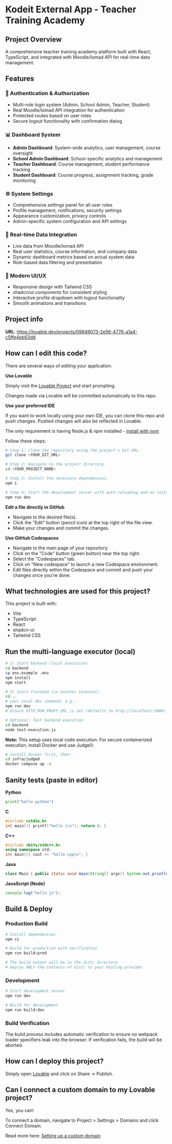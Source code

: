 # Kodeit External App - Teacher Training Academy

## Project Overview

A comprehensive teacher training academy platform built with React, TypeScript, and integrated with Moodle/Iomad API for real-time data management.

## Features

### 🔐 Authentication & Authorization
- Multi-role login system (Admin, School Admin, Teacher, Student)
- Real Moodle/Iomad API integration for authentication
- Protected routes based on user roles
- Secure logout functionality with confirmation dialog

### 📊 Dashboard System
- **Admin Dashboard**: System-wide analytics, user management, course oversight
- **School Admin Dashboard**: School-specific analytics and management
- **Teacher Dashboard**: Course management, student performance tracking
- **Student Dashboard**: Course progress, assignment tracking, grade monitoring

### ⚙️ System Settings
- Comprehensive settings panel for all user roles
- Profile management, notifications, security settings
- Appearance customization, privacy controls
- Admin-specific system configuration and API settings

### 🔗 Real-time Data Integration
- Live data from Moodle/Iomad API
- Real user statistics, course information, and company data
- Dynamic dashboard metrics based on actual system data
- Role-based data filtering and presentation

### 🎨 Modern UI/UX
- Responsive design with Tailwind CSS
- shadcn/ui components for consistent styling
- Interactive profile dropdown with logout functionality
- Smooth animations and transitions

## Project info

**URL**: https://lovable.dev/projects/09849073-2e56-4776-a1a4-c5ffe4eb63dd

## How can I edit this code?

There are several ways of editing your application.

**Use Lovable**

Simply visit the [Lovable Project](https://lovable.dev/projects/09849073-2e56-4776-a1a4-c5ffe4eb63dd) and start prompting.

Changes made via Lovable will be committed automatically to this repo.

**Use your preferred IDE**

If you want to work locally using your own IDE, you can clone this repo and push changes. Pushed changes will also be reflected in Lovable.

The only requirement is having Node.js & npm installed - [install with nvm](https://github.com/nvm-sh/nvm#installing-and-updating)

Follow these steps:

```sh
# Step 1: Clone the repository using the project's Git URL.
git clone <YOUR_GIT_URL>

# Step 2: Navigate to the project directory.
cd <YOUR_PROJECT_NAME>

# Step 3: Install the necessary dependencies.
npm i

# Step 4: Start the development server with auto-reloading and an instant preview.
npm run dev
```

**Edit a file directly in GitHub**

- Navigate to the desired file(s).
- Click the "Edit" button (pencil icon) at the top right of the file view.
- Make your changes and commit the changes.

**Use GitHub Codespaces**

- Navigate to the main page of your repository.
- Click on the "Code" button (green button) near the top right.
- Select the "Codespaces" tab.
- Click on "New codespace" to launch a new Codespace environment.
- Edit files directly within the Codespace and commit and push your changes once you're done.

## What technologies are used for this project?

This project is built with:

- Vite
- TypeScript
- React
- shadcn-ui
- Tailwind CSS

## Run the multi-language executor (local)
```bash
# 1) Start backend (local execution)
cd backend
cp env.example .env
npm install
npm start

# 2) Start frontend (in another terminal)
cd ..
# your usual dev command, e.g.:
npm run dev
# Ensure VITE_RUN_PROXY_URL is set (defaults to http://localhost:5000)

# Optional: Test backend execution
cd backend
node test-execution.js
```

**Note:** This setup uses local code execution. For secure containerized execution, install Docker and use Judge0:
```bash
# Install Docker first, then:
cd infra/judge0
docker compose up -d
```

## Sanity tests (paste in editor)
**Python**
```python
print("hello python")
```

**C**
```c
#include <stdio.h>
int main(){ printf("hello c\n"); return 0; }
```

**C++**
```cpp
#include <bits/stdc++.h>
using namespace std;
int main(){ cout << "hello cpp\n"; }
```

**Java**
```java
class Main { public static void main(String[] args){ System.out.println("hello java"); } }
```

**JavaScript (Node)**
```js
console.log("hello js");
```


## Build & Deploy

### Production Build
```bash
# Install dependencies
npm ci

# Build for production with verification
npm run build:prod

# The build output will be in the dist/ directory
# Deploy ONLY the contents of dist/ to your hosting provider
```

### Development
```bash
# Start development server
npm run dev

# Build for development
npm run build:dev
```

### Build Verification
The build process includes automatic verification to ensure no webpack loader specifiers leak into the browser. If verification fails, the build will be aborted.

## How can I deploy this project?

Simply open [Lovable](https://lovable.dev/projects/09849073-2e56-4776-a1a4-c5ffe4eb63dd) and click on Share -> Publish.

## Can I connect a custom domain to my Lovable project?

Yes, you can!

To connect a domain, navigate to Project > Settings > Domains and click Connect Domain.

Read more here: [Setting up a custom domain](https://docs.lovable.dev/tips-tricks/custom-domain#step-by-step-guide)
